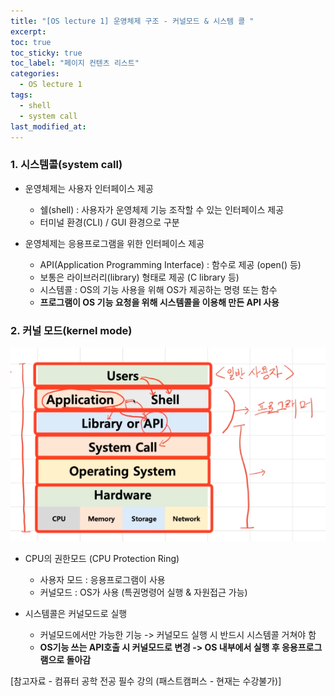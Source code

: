 ```yaml
---
title: "[OS lecture 1] 운영체제 구조 - 커널모드 & 시스템 콜 "
excerpt:
toc: true
toc_sticky: true
toc_label: "페이지 컨텐츠 리스트"
categories:
  - OS lecture 1
tags:
  - shell
  - system call
last_modified_at:
---
```


### **1. 시스템콜(system call)**

- 운영체제는 사용자 인터페이스 제공

  - 쉘(shell) : 사용자가 운영체제 기능 조작할 수 있는 인터페이스 제공
  - 터미널 환경(CLI) / GUI 환경으로 구분

- 운영체제는 응용프로그램을 위한 인터페이스 제공

  - API(Application Programming Interface) : 함수로 제공 (open() 등)
  - 보통은 라이브러리(library) 형태로 제공 (C library 등)
  - 시스템콜 : OS의 기능 사용을 위해 OS가 제공하는 명령 또는 함수
  - **프로그램이 OS 기능 요청을 위해 시스템콜을 이용해 만든 API 사용**

### **2. 커널 모드(kernel mode)**

![OS 내부의 권한계층](https://github.com/candymask0712/candymask0712.github.io/blob/master/_posts/images/2021-11-15-image.png?raw=true)

- CPU의 권한모드 (CPU Protection Ring)

  - 사용자 모드 : 응용프로그램이 사용
  - 커널모드 : OS가 사용 (특권명령어 실행 & 자원접근 가능)

- 시스템콜은 커널모드로 실행

  - 커널모드에서만 가능한 기능 -> 커널모드 실행 시 반드시 시스템콜 거쳐야 함
  - **OS기능 쓰는 API호출 시 커널모드로 변경 -> OS 내부에서 실행 후 응용프로그램으로 돌아감**

[참고자료 - 컴퓨터 공학 전공 필수 강의 (패스트캠퍼스 - 현재는 수강불가)]

